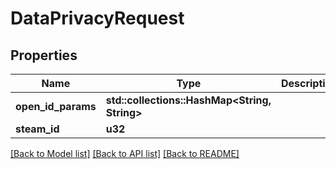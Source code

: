 # DataPrivacyRequest

## Properties

Name | Type | Description | Notes
------------ | ------------- | ------------- | -------------
**open_id_params** | **std::collections::HashMap<String, String>** |  | 
**steam_id** | **u32** |  | 

[[Back to Model list]](../README.md#documentation-for-models) [[Back to API list]](../README.md#documentation-for-api-endpoints) [[Back to README]](../README.md)


